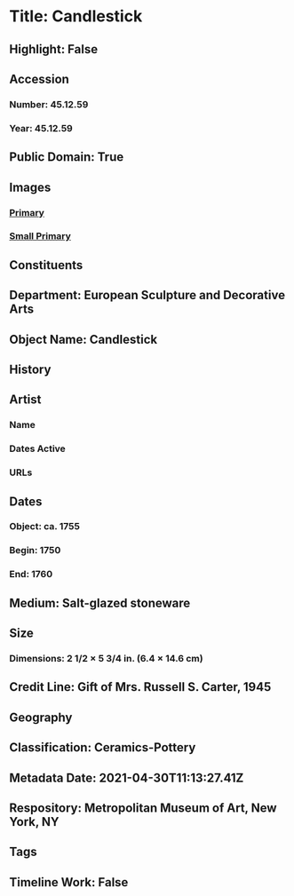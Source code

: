 # Title: Candlestick
## Highlight: False
## Accession
### Number: 45.12.59
### Year: 45.12.59
## Public Domain: True
## Images
### [Primary](https://images.metmuseum.org/CRDImages/es/original/133467.jpg)
### [Small Primary](https://images.metmuseum.org/CRDImages/es/web-large/133467.jpg)
## Constituents
## Department: European Sculpture and Decorative Arts
## Object Name: Candlestick
## History
## Artist
### Name
### Dates Active
### URLs
## Dates
### Object: ca. 1755
### Begin: 1750
### End: 1760
## Medium: Salt-glazed stoneware
## Size
### Dimensions: 2 1/2 × 5 3/4 in. (6.4 × 14.6 cm)
## Credit Line: Gift of Mrs. Russell S. Carter, 1945
## Geography
## Classification: Ceramics-Pottery
## Metadata Date: 2021-04-30T11:13:27.41Z
## Respository: Metropolitan Museum of Art, New York, NY
## Tags
## Timeline Work: False